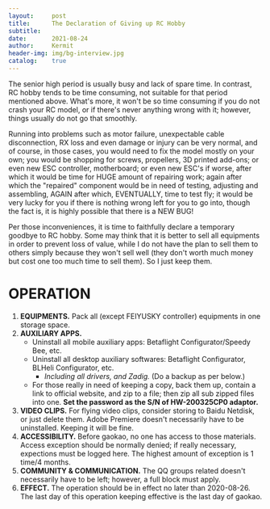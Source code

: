 ```yaml
---
layout:     post
title:      The Declaration of Giving up RC Hobby
subtitle:
date:       2021-08-24
author:     Kermit
header-img: img/bg-interview.jpg
catalog:    true
---
```


The senior high period is usually busy and lack of spare time. In contrast, RC hobby tends to be time consuming, not suitable for that period mentioned above. What's more, it won't be so time consuming if you do not crash your RC model, or if there's never anything wrong with it; however, things usually do not go that smoothly. 

Running into problems such as motor failure, unexpectable cable disconnection, RX loss and even damage or injury can be very normal, and of course, in those cases, you would need to fix the model mostly on your own; you would be shopping for screws, propellers, 3D printed add-ons; or even new ESC controller, motherboard; or even new ESC's if worse, after which it would be time for HUGE amount of repairing work; again after which the "repaired" component would be in need of testing, adjusting and assembling, AGAIN after which, EVENTUALLY, time to test fly; it would be very lucky for you if there is nothing wrong left for you to go into, though the fact is, it is highly possible that there is a NEW BUG! 

Per those inconveniences, it is time to faithfully declare a temporary goodbye to RC hobby. Some may think that it is better to sell all equipments in order to prevent loss of value, while I do not have the plan to sell them to others simply because they won't sell well (they don't worth much money but cost one too much time to sell them). So I just keep them.

# OPERATION

1. **EQUIPMENTS.** Pack all (except FEIYUSKY controller) equipments in one storage space.
2. **AUXILIARY APPS.**
    * Uninstall all mobile auxiliary apps: Betaflight Configurator/Speedy Bee, etc.
    * Uninstall all desktop auxiliary softwares: Betaflight Configurator, BLHeli Configurator, etc.
        * *Including all drivers, and Zadig.* (Do a backup as per below.)
    * For those really in need of keeping a copy, back them up, contain a link to official website, and zip to a file; then zip all sub zipped files into one. **Set the password as the S/N of HW-200325CP0 adaptor.**
3. **VIDEO CLIPS.** For flying video clips, consider storing to Baidu Netdisk, or just delete them. Adobe Premiere doesn't necessarily have to be uninstalled. Keeping it will be fine.
4. **ACCESSIBILITY.** Before gaokao, no one has access to those materials. Access exception should be normally denied; if really necessary, expections must be logged here. The highest amount of exception is 1 time/4 months.
5. **COMMUNITY & COMMUNICATION.** The QQ groups related doesn't necessarily have to be left; however, a full block must apply.
6. **EFFECT.** The operation should be in effect no later than 2020-08-26.  
The last day of this operation keeping effective is the last day of gaokao.
